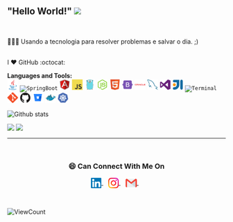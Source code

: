 ## "Hello World!" <img src="https://media.giphy.com/media/hvRJCLFzcasrR4ia7z/giphy.gif" width="10px">
<br />

👨🏽‍💻 Usando a tecnologia para resolver problemas e salvar o dia. ;)
<br />
<br />

I :heart: GitHub :octocat:
<br />

**Languages and Tools:** 
<br />
<code><img height="25" src="https://raw.githubusercontent.com/devicons/devicon/master/icons/java/java-original.svg" title="Java"></code>
<code><img height="25" src="https://www.vectorlogo.zone/logos/springio/springio-icon.svg" title="SpringBoot"></code>
<code><img height="25" src="https://github.com/devicons/devicon/blob/master/icons/angularjs/angularjs-original.svg" title="Angular"></code>
<code><img height="25" src="https://github.com/devicons/devicon/blob/master/icons/javascript/javascript-original.svg" title="JavaScript"></code>
<code><img height="25" src="https://github.com/devicons/devicon/blob/master/icons/go/go-original.svg" title="Go"></code>
<code><img height="25" src="https://github.com/devicons/devicon/blob/master/icons/nodejs/nodejs-original.svg" title="NodeJS"></code>
<code><img height="25" src="https://github.com/devicons/devicon/blob/master/icons/html5/html5-original.svg" title="Html5"></code>
<code><img height="25" src="https://raw.githubusercontent.com/devicons/devicon/master/icons/bootstrap/bootstrap-plain.svg" title="Bootstrap"></code>
<code><img height="25" src="https://github.com/devicons/devicon/blob/master/icons/oracle/oracle-original.svg" title="Oracle"></code>
<code><img height="25" src="https://github.com/devicons/devicon/blob/master/icons/mysql/mysql-original.svg" title="MySQL"></code>
<code><img height="25" src="https://raw.githubusercontent.com/devicons/devicon/master/icons/visualstudio/visualstudio-plain.svg" title="VSCode"></code>
<code><img height="25" src="https://github.com/devicons/devicon/blob/master/icons/intellij/intellij-original.svg" title="Intelij"></code>
<code><img height="25" src="https://www.vectorlogo.zone/logos/gnu_bash/gnu_bash-icon.svg" title="Terminal"></code>
<code><img height="25" src="https://raw.githubusercontent.com/devicons/devicon/master/icons/git/git-original.svg" title="Git"></code>
<code><img height="25" src="https://raw.githubusercontent.com/devicons/devicon/master/icons/github/github-original.svg" title="GitHub"></code>
<code><img height="25" src="https://raw.githubusercontent.com/devicons/devicon/master/icons/bitbucket/bitbucket-original.svg" title="Bitbucket"></code>
<code><img height="25" src="https://raw.githubusercontent.com/devicons/devicon/master/icons/docker/docker-original.svg" title="Docker"></code>
<code><img height="25" src="https://raw.githubusercontent.com/devicons/devicon/master/icons/kubernetes/kubernetes-plain.svg" title="Kubernetes"></code>


![Github stats](https://github-readme-stats.vercel.app/api?username=dihsimon&theme=nord&show_icons=true&count_private=true)

![](https://github-profile-summary-cards.vercel.app/api/cards/repos-per-language?username=dihsimon&theme=nord_dark)
![](https://github-profile-summary-cards.vercel.app/api/cards/most-commit-language?username=dihsimon&theme=nord_dark)


<hr>
 
 <br>

  <div align="center">
  <h3><b>😄 Can Connect With Me On</b></h3>
  </div>
<p align="center">
<a href="https://www.linkedin.com/in/diegosimoncarmona/" target="_blank">
  <img align="center" alt="Darshan R | Linkedin" width="24px" src="https://github.com/SatYu26/SatYu26/blob/master/Assets/Linkedin.svg" />
</a> &nbsp;&nbsp;
<a href="https://www.instagram.com/dihsimon/" target="_blank">
  <img align="center" alt="Darshan R | Instagram" width="24px" src="https://github.com/SatYu26/SatYu26/blob/master/Assets/Instagram.svg" />
</a> &nbsp;&nbsp;
<a href="mailto:diegosimoncarmona@gmail.com" target="_blank">
  <img align="center" alt="Darshan R | Gmail" width="26px" src="https://github.com/SatYu26/SatYu26/blob/master/Assets/Gmail.svg" />
</a> &nbsp;&nbsp;
<p>
  
<br>

![ViewCount](https://views.whatilearened.today/views/github/dihsimon/views.svg)


